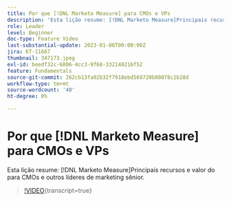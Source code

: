 ```yaml
---
title: Por que [!DNL Marketo Measure] para CMOs e VPs
description: 'Esta lição resume: [!DNL Marketo Measure]Principais recursos e valor do para CMOs e outros líderes de marketing sênior.'
role: Leader
level: Beginner
doc-type: Feature Video
last-substantial-update: 2023-01-06T00:00:00Z
jira: KT-11667
thumbnail: 347173.jpeg
exl-id: beedf32c-6806-4cc3-9f68-332148216f52
feature: Fundamentals
source-git-commit: 262cb13fa02b32f7918ebd569720b80078c2b28d
workflow-type: tm+mt
source-wordcount: '40'
ht-degree: 0%

---
```


# Por que [!DNL Marketo Measure] para CMOs e VPs

Esta lição resume: [!DNL Marketo Measure]Principais recursos e valor do para CMOs e outros líderes de marketing sênior.

>[!VIDEO](https://video.tv.adobe.com/v/347173/?learn=on){transcript=true}
